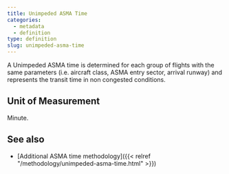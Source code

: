 ```yaml
---
title: Unimpeded ASMA Time
categories:
  - metadata
  - definition
type: definition
slug: unimpeded-asma-time
---
```

A Unimpeded ASMA time is determined for each group of flights with the same parameters
(i.e. aircraft class, ASMA entry sector, arrival runway) and represents the transit time
in non congested conditions.

## Unit of Measurement
Minute.

## See also

* [Additional ASMA time methodology]({{< relref "/methodology/unimpeded-asma-time.html" >}})
